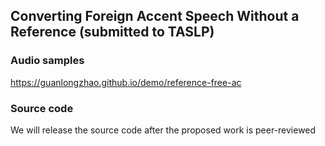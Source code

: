 ## Converting Foreign Accent Speech Without a Reference (submitted to TASLP)

### Audio samples

https://guanlongzhao.github.io/demo/reference-free-ac


### Source code

We will release the source code after the proposed work is peer-reviewed
